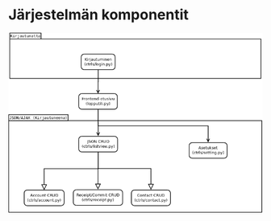 # Järjestelmän komponentit

![Järjestelmän komponenttikaavio](https://raw.githubusercontent.com/theikkila/lopputili/master/doc/components.png)

